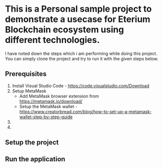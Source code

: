 # This is a Personal sample project to demonstrate a usecase for Eterium Blockchain ecosystem using different technologies.

I have noted down the steps which i am performing while doing this project. You can simply clone the project and try to run it with the given steps below.

## Prerequisites
1. Install Visual Studio Code - https://code.visualstudio.com/Download
2. Setup MetaMask
   - Add MetaMask browser extension from https://metamask.io/download/
   - Setup the MetaMask wallet - https://www.creatorbread.com/blog/how-to-set-up-a-metamask-wallet-step-by-step-guide
3. 
4. 
 
## Setup the project

## Run the application

